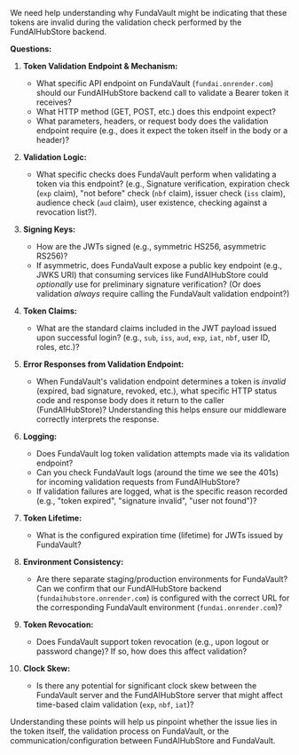 We need help understanding why FundaVault might be indicating that these tokens are invalid during the validation check performed by the FundAIHubStore backend.

**Questions:**

1.  **Token Validation Endpoint & Mechanism:**
    *   What specific API endpoint on FundaVault (`fundai.onrender.com`) should our FundAIHubStore backend call to validate a Bearer token it receives?
    *   What HTTP method (GET, POST, etc.) does this endpoint expect?
    *   What parameters, headers, or request body does the validation endpoint require (e.g., does it expect the token itself in the body or a header)?

2.  **Validation Logic:**
    *   What specific checks does FundaVault perform when validating a token via this endpoint? (e.g., Signature verification, expiration check (`exp` claim), "not before" check (`nbf` claim), issuer check (`iss` claim), audience check (`aud` claim), user existence, checking against a revocation list?).

3.  **Signing Keys:**
    *   How are the JWTs signed (e.g., symmetric HS256, asymmetric RS256)?
    *   If asymmetric, does FundaVault expose a public key endpoint (e.g., JWKS URI) that consuming services like FundAIHubStore could *optionally* use for preliminary signature verification? (Or does validation *always* require calling the FundaVault validation endpoint?)

4.  **Token Claims:**
    *   What are the standard claims included in the JWT payload issued upon successful login? (e.g., `sub`, `iss`, `aud`, `exp`, `iat`, `nbf`, user ID, roles, etc.)?

5.  **Error Responses from Validation Endpoint:**
    *   When FundaVault's validation endpoint determines a token is *invalid* (expired, bad signature, revoked, etc.), what specific HTTP status code and response body does it return to the caller (FundAIHubStore)? Understanding this helps ensure our middleware correctly interprets the response.

6.  **Logging:**
    *   Does FundaVault log token validation attempts made via its validation endpoint?
    *   Can you check FundaVault logs (around the time we see the 401s) for incoming validation requests from FundAIHubStore?
    *   If validation failures are logged, what is the specific reason recorded (e.g., "token expired", "signature invalid", "user not found")?

7.  **Token Lifetime:**
    *   What is the configured expiration time (lifetime) for JWTs issued by FundaVault?

8.  **Environment Consistency:**
    *   Are there separate staging/production environments for FundaVault? Can we confirm that our FundAIHubStore backend (`fundaihubstore.onrender.com`) is configured with the correct URL for the corresponding FundaVault environment (`fundai.onrender.com`)?

9.  **Token Revocation:**
    *   Does FundaVault support token revocation (e.g., upon logout or password change)? If so, how does this affect validation?

10. **Clock Skew:**
    *   Is there any potential for significant clock skew between the FundaVault server and the FundAIHubStore server that might affect time-based claim validation (`exp`, `nbf`, `iat`)?

Understanding these points will help us pinpoint whether the issue lies in the token itself, the validation process on FundaVault, or the communication/configuration between FundAIHubStore and FundaVault.
